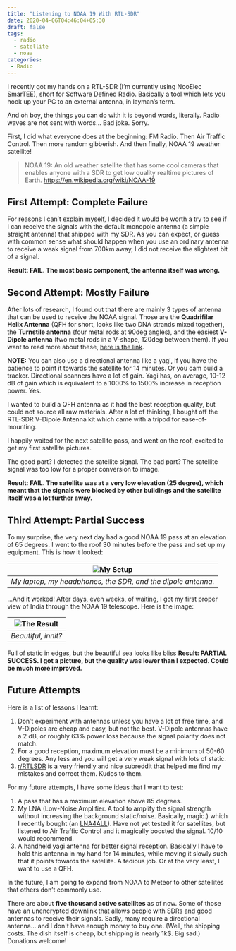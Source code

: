 ```yaml
---
title: "Listening to NOAA 19 With RTL-SDR"
date: 2020-04-06T04:46:04+05:30
draft: false
tags:
  - radio
  - satellite
  - noaa
categories:
 - Radio
---
```


I recently got my hands on a RTL-SDR (I’m currently using NooElec SmarTEE), short for Software Defined Radio. Basically a tool which lets you hook up your PC to an external antenna, in layman’s term.

And oh boy, the things you can do with it is beyond words, literally. Radio waves are not sent with words... Bad joke. Sorry.

First, I did what everyone does at the beginning: FM Radio. Then Air Traffic Control. Then more random gibberish. And then finally, NOAA 19 weather satellite!

> NOAA 19: An old weather satellite that has some cool cameras that enables anyone with a SDR to get low quality realtime pictures of Earth.
 https://en.wikipedia.org/wiki/NOAA-19

## First Attempt: Complete Failure

For reasons I can’t explain myself, I decided it would be worth a try to see if I can receive the signals with the default monopole antenna (a simple straight antenna) that shipped with my SDR. As you can expect, or guess with common sense what should happen when you use an ordinary antenna to receive a weak signal from 700km away, I did not receive the slightest bit of a signal.

**Result: FAIL. The most basic component, the antenna itself was wrong.**

## Second Attempt: Mostly Failure

After lots of research, I found out that there are mainly 3 types of antenna that can be used to receive the NOAA signal. Those are the **Quadrifilar Helix Antenna** (QFH for short, looks like two DNA strands mixed together), the **Turnstile antenna** (four metal rods at 90deg angles), and the easiest **V-Dipole antenna** (two metal rods in a V-shape, 120deg between them). If you want to read more about these, [here is the link](https://www.rtl-sdr.com/rtl-sdr-tutorial-receiving-noaa-weather-satellite-images/).

**NOTE:** You can also use a directional antenna like a yagi, if you have the patience to point it towards the satellite for 14 minutes. Or you cam build a tracker. Directional scanners have a lot of gain. Yagi has, on average, 10-12 dB of gain which is equivalent to a 1000% to 1500% increase in reception power. Yes.

I wanted to build a QFH antenna as it had the best reception quality, but could not source all raw materials. After a lot of thinking, I bought off the RTL-SDR V-Dipole Antenna kit which came with a tripod for ease-of-mounting.

I happily waited for the next satellite pass, and went on the roof, excited to get my first satellite pictures.

The good part? I detected the satellite signal. The bad part? The satellite signal was too low for a proper conversion to image.

**Result: FAIL. The satellite was at a very low elevation (25 degree), which meant that the signals were blocked by other buildings and the satellite itself was a lot further away.**

## Third Attempt: Partial Success

To my surprise, the very next day had a good NOAA 19 pass at an elevation of 65 degrees. I went to the roof 30 minutes before the pass and set up my equipment. This is how it looked:

| ![My Setup](/images/sat_receive_setup.jpg) |
|:---:|
| *My laptop, my headphones, the SDR, and the dipole antenna.* |


…And it worked! After days, even weeks, of waiting, I got my first proper view of India through the NOAA 19 telescope. Here is the image:

| ![The Result](/gallery/earth-n-space/NOAA19_Earth.jpg) |
|:---:|
| *Beautiful, innit?* |

Full of static in edges, but the beautiful sea looks like bliss
**Result: PARTIAL SUCCESS. I got a picture, but the quality was lower than I expected. Could be much more improved.**

## Future Attempts

Here is a list of lessons I learnt:

1. Don’t experiment with antennas unless you have a lot of free time, and V-Dipoles are cheap and easy, but not the best. V-Dipole antennas have a 2 dB, or roughly 63% power loss because the signal polarity does not match.
2. For a good reception, maximum elevation must be a minimum of 50-60 degrees. Any less and you will get a very weak signal with lots of static.
3. [r/RTLSDR](https://www.reddit.com/r/RTLSDR/) is a very friendly and nice subreddit that helped me find my mistakes and correct them. Kudos to them.

For my future attempts, I have some ideas that I want to test:

1. A pass that has a maximum elevation above 85 degrees.
2. My LNA (Low-Noise Amplifier. A tool to amplify the signal strength without increasing the background static/noise. Basically, magic.) which I recently bought (an [LNA4ALL](https://lna4all.blogspot.com/)). Have not yet tested it for satellites, but listened to Air Traffic Control and it magically boosted the signal. 10/10 would recommend.
3. A handheld yagi antenna for better signal reception. Basically I have to hold this antenna in my hand for 14 minutes, while moving it slowly such that it points towards the satellite. A tedious job. Or at the very least, I want to use a QFH.

In the future, I am going to expand from NOAA to Meteor to other satellites that others don’t commonly use.

There are about **five thousand active satellites** as of now. Some of those have an unencrypted downlink that allows people with SDRs and good antennas to receive their signals. Sadly, many require a directional antenna... and I don't have enough money to buy one. (Well, the shipping costs. The dish itself is cheap, but shipping is nearly 1k$. Big sad.) Donations welcome!
